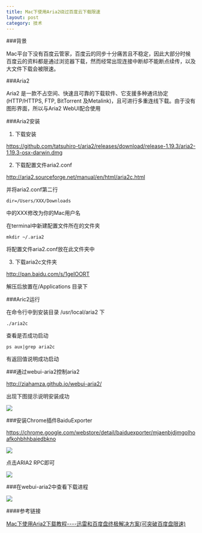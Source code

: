 ```yaml
---
title: Mac下使用Aria2绕过百度云下载限速
layout: post
category: 技术
---
```


###背景

Mac平台下没有百度云管家，百度云的同步十分痛苦且不稳定，因此大部分时候百度云的资料都是通过浏览器下载，然而经常出现连接中断却不能断点续传，以及大文件下载会被限速。

###Aria2
	
Aria2 是一款不占空间、快速且可靠的下载软件、它支援多种通讯协定(HTTP/HTTPS, FTP, BitTorrent 及Metalink)，且可进行多重连线下载。由于没有图形界面，所以与Aria2 WebUI配合使用

###Aria2安装
	
1. 下载安装

https://github.com/tatsuhiro-t/aria2/releases/download/release-1.19.3/aria2-1.19.3-osx-darwin.dmg

2. 下载配置文件aria2.conf

http://aria2.sourceforge.net/manual/en/html/aria2c.html

并将aria2.conf第二行

	dir=/Users/XXX/Downloads

中的XXX修改为你的Mac用户名

在terminal中新建配置文件所在的文件夹

	mkdir ~/.aria2
	
将配置文件aria2.conf放在此文件夹中

3. 下载aria2c文件夹

http://pan.baidu.com/s/1geIOORT

解压后放置在/Applications 目录下

###Aric2运行

在命令行中到安装目录 /usr/local/aria2 下

	./aria2c
	
查看是否成功启动

	ps aux|grep aria2c
	
有返回值说明成功启动

###通过webui-aria2控制aria2

http://ziahamza.github.io/webui-aria2/

出现下图提示说明安装成功

![](http://7xoc7e.com1.z0.glb.clouddn.com/16-5-22/77133568.jpg)

###安装Chrome插件BaiduExporter

https://chrome.google.com/webstore/detail/baiduexporter/mjaenbjdjmgolhoafkohbhhbaiedbkno

![](http://7xoc7e.com1.z0.glb.clouddn.com/16-5-22/99097788.jpg)

点击ARIA2 RPC即可

![](http://7xoc7e.com1.z0.glb.clouddn.com/16-5-22/74836643.jpg)

###在webui-aria2中查看下载进程

![](http://7xoc7e.com1.z0.glb.clouddn.com/16-5-22/93423386.jpg)


####参考链接

[Mac下使用Aria2下载教程----迅雷和百度盘终极解决方案(可突破百度盘限速)](http://bbs.feng.com/read-htm-tid-9585996.html)

